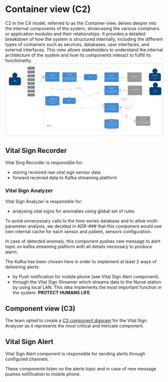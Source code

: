 # Container view (C2)
C2 in the C4 model, referred to as the Container view, delves deeper into the internal components of the system, showcasing the various containers or application modules and their relationships. It provides a detailed breakdown of how the system is structured internally, including the different types of containers such as services, databases, user interfaces, and external interfaces. This view allows stakeholders to understand the internal architecture of the system and how its components interact to fulfill its functionality.
<img src="images/c2.jpg">

## Vital Sign Recorder
Vital Sing Recorder is responsible for:
* storing received raw vital sign sensor data
* forward received data to Kafka streaming platform


### Vital Sign Analyzer
Vital Sign Analyzer is responsible for:
* analysing vital signs for anomalies using global set of rules

To avoid unnecessary calls to the time-series database and to allow multi-parameter analysis, we decided in ADR-### that this component would use own internal cache for each sensor and patient, sensors configuration.

In case of detected anomaly, this component pushes new message to alert topic on kafka streaming platform with all details necessary to produce alarm.

The Kafka has been chosen here in order to implement at least 2 ways of delivering alerts:
* by Push notification for mobile phone (see Vital Sign Alert component).
* through the Vital Sign Streamer which streams data to the Nurse station by using local LAN.
This idea implements the most important function in the system: **PROTECT HUMANS LIFE**.

## Component view (C3)
The team opted to create a [C3 component diagram](C3-components.md) for the Vital Sign Analyzer as it represents the most critical and intricate component.

## Vital Sign Alert
Vital Sign Alert component is responsible for sending alerts through configured channels. 

These components listen on the alerts topic and in case of new message pushes notification to mobile phone.






